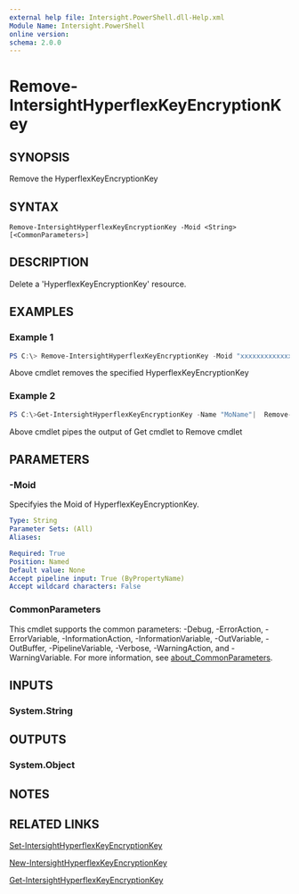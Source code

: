```yaml
---
external help file: Intersight.PowerShell.dll-Help.xml
Module Name: Intersight.PowerShell
online version:
schema: 2.0.0
---
```


# Remove-IntersightHyperflexKeyEncryptionKey

## SYNOPSIS
Remove the HyperflexKeyEncryptionKey

## SYNTAX

```
Remove-IntersightHyperflexKeyEncryptionKey -Moid <String> [<CommonParameters>]
```

## DESCRIPTION
Delete a &apos;HyperflexKeyEncryptionKey&apos; resource.

## EXAMPLES

### Example 1
```powershell
PS C:\> Remove-IntersightHyperflexKeyEncryptionKey -Moid "xxxxxxxxxxxxxxxxxxxxxxxxxxx"
```
Above cmdlet removes the specified HyperflexKeyEncryptionKey 

### Example 2
```powershell
PS C:\>Get-IntersightHyperflexKeyEncryptionKey -Name "MoName"|  Remove-IntersightHyperflexKeyEncryptionKey
```
Above cmdlet pipes the output of Get cmdlet to Remove cmdlet

## PARAMETERS

### -Moid
Specifyies the Moid of HyperflexKeyEncryptionKey.

```yaml
Type: String
Parameter Sets: (All)
Aliases:

Required: True
Position: Named
Default value: None
Accept pipeline input: True (ByPropertyName)
Accept wildcard characters: False
```

### CommonParameters
This cmdlet supports the common parameters: -Debug, -ErrorAction, -ErrorVariable, -InformationAction, -InformationVariable, -OutVariable, -OutBuffer, -PipelineVariable, -Verbose, -WarningAction, and -WarningVariable. For more information, see [about_CommonParameters](http://go.microsoft.com/fwlink/?LinkID=113216).

## INPUTS

### System.String

## OUTPUTS

### System.Object
## NOTES

## RELATED LINKS

[Set-IntersightHyperflexKeyEncryptionKey](./Set-IntersightHyperflexKeyEncryptionKey.md)

[New-IntersightHyperflexKeyEncryptionKey](./New-IntersightHyperflexKeyEncryptionKey.md)

[Get-IntersightHyperflexKeyEncryptionKey](./Get-IntersightHyperflexKeyEncryptionKey.md)


